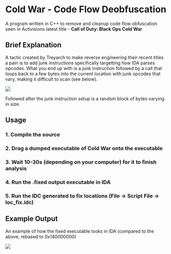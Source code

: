 # Cold War - Code Flow Deobfuscation
A program written in C++ to remove and cleanup code flow obfuscation seen in Activisions latest title - **Call of Duty: Black Ops Cold War**

## Brief Explanation
A tactic created by Treyarch to make reverse engineering their recent titles a pain is to add junk instructions specifically targetting how IDA parses opcodes. What you end up with is a junk instruction followed by a call that loops back to a few bytes into the current location with junk opcodes that vary, making it difficult to scan (see below).

![](https://indian.vagina.guru/DQdnmT.png)

Followed after the junk instruction setup is a random block of bytes varying in size. 

## Usage
### 1. Compile the source
### 2. Drag a dumped executable of Cold War onto the executable
### 3. Wait 10-30s (depending on your computer) for it to finish analysis
### 4. Run the .fixed output executable in IDA
### 5. Run the IDC generated to fix locations (File -> Script File -> loc_fix.idc)

## Example Output
An example of how the fixed executable looks in IDA (compared to the above, rebased to 0x140000000)

![](https://indian.vagina.guru/T4GvHC.png)
